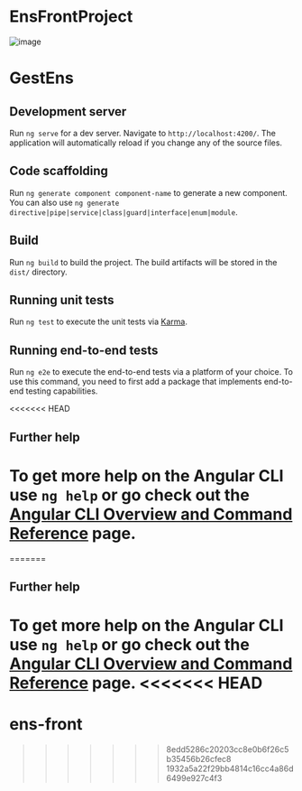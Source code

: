 # EnsFrontProject

![image](https://github.com/ENS-manager/ens-front/assets/102699750/2597c0ab-cd0a-4023-b2e7-d6883ddd7eeb)


# GestEns

## Development server

Run `ng serve` for a dev server. Navigate to `http://localhost:4200/`. The application will automatically reload if you change any of the source files.

## Code scaffolding

Run `ng generate component component-name` to generate a new component. You can also use `ng generate directive|pipe|service|class|guard|interface|enum|module`.

## Build

Run `ng build` to build the project. The build artifacts will be stored in the `dist/` directory.

## Running unit tests

Run `ng test` to execute the unit tests via [Karma](https://karma-runner.github.io).

## Running end-to-end tests

Run `ng e2e` to execute the end-to-end tests via a platform of your choice. To use this command, you need to first add a package that implements end-to-end testing capabilities.

<<<<<<< HEAD

## Further help

To get more help on the Angular CLI use `ng help` or go check out the [Angular CLI Overview and Command Reference](https://angular.io/cli) page.
=======

=======
## Further help

To get more help on the Angular CLI use `ng help` or go check out the [Angular CLI Overview and Command Reference](https://angular.io/cli) page.
<<<<<<< HEAD
=======
# ens-front
>>>>>>> 8edd5286c20203cc8e0b6f26c5b35456b26cfec8
>>>>>>> 1932a5a22f29bb4814c16cc4a86d6499e927c4f3
